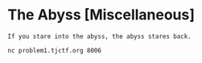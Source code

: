 # The Abyss [Miscellaneous]
```
If you stare into the abyss, the abyss stares back.

nc problem1.tjctf.org 8006
```